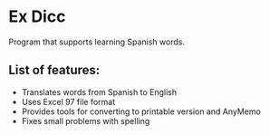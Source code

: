 Ex Dicc
=============================
Program that supports learning Spanish words.

List of features:
--------------
- Translates words from Spanish to English
- Uses Excel 97 file format
- Provides tools for converting to printable version and AnyMemo
- Fixes small problems with spelling